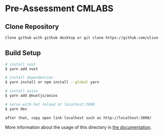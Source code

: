 # Pre-Assessment CMLABS
## Clone Repository
```bash
Clone github with github desktop or git clone https://github.com/ulion-debug/cmlabs-frontend-internship-test.git
```
## Build Setup

```bash
# install nuxt
$ yarn add nuxt

# install dependencies
$ yarn install or npm install --global yarn

# install axios
$ yarn add @nuxtjs/axios

# serve with hot reload at localhost:3000
$ yarn dev

after that, copy open link localhost such as http://localhost:3000/
```


More information about the usage of this directory in [the documentation](https://nuxtjs.org/docs/2.x/directory-structure/store).
